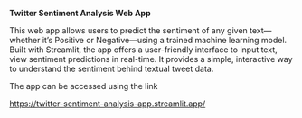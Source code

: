**Twitter Sentiment Analysis Web App**

This web app allows users to predict the sentiment of any given text—whether it’s Positive or Negative—using a trained machine learning model.
Built with Streamlit, the app offers a user-friendly interface to input text, view sentiment predictions in real-time.
It provides a simple, interactive way to understand the sentiment behind textual tweet data.

The app can be accessed using the link

https://twitter-sentiment-analysis-app.streamlit.app/
